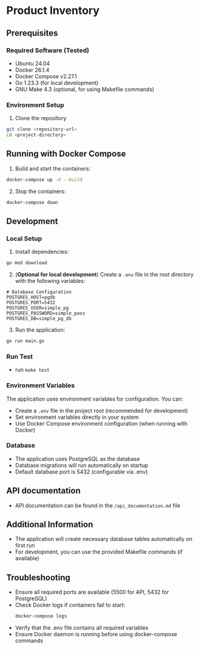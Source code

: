 # Product Inventory

## Prerequisites

### Required Software (Tested)
- Ubuntu 24.04
- Docker 26.1.4
- Docker Compose v2.27.1
- Go 1.23.3 (for local development)
- GNU Make 4.3 (optional, for using Makefile commands)

### Environment Setup

1. Clone the repository
```bash
git clone <repository-url>
cd <project-directory>
```
## Running with Docker Compose

1. Build and start the containers:
```bash
docker-compose up -d --build
```

2. Stop the containers:
```bash
docker-compose down
```

## Development

### Local Setup

1. Install dependencies:
```bash
go mod download
```

2. (**Optional for local development**) Create a `.env` file in the root directory with the following variables:
```env
# Database Configuration
POSTGRES_HOST=pgdb
POSTGRES_PORT=5432
POSTGRES_USER=simple_pg
POSTGRES_PASSWORD=simple_pass
POSTGRES_DB=simple_pg_db
```


3. Run the application:
```bash
go run main.go
```
### Run Test
- run `make test` 

### Environment Variables
The application uses environment variables for configuration. You can:
- Create a `.env` file in the project root (recommended for development)
- Set environment variables directly in your system
- Use Docker Compose environment configuration (when running with Docker)

### Database
- The application uses PostgreSQL as the database
- Database migrations will run automatically on startup
- Default database port is 5432 (configurable via .env)

## API documentation
- API documentation can be found in the `/api_documentation.md` file

## Additional Information
- The application will create necessary database tables automatically on first run
- For development, you can use the provided Makefile commands (if available)

## Troubleshooting
- Ensure all required ports are available (5500 for API, 5432 for PostgreSQL)
- Check Docker logs if containers fail to start:
  ```bash
  docker-compose logs
  ```
- Verify that the .env file contains all required variables
- Ensure Docker daemon is running before using docker-compose commands